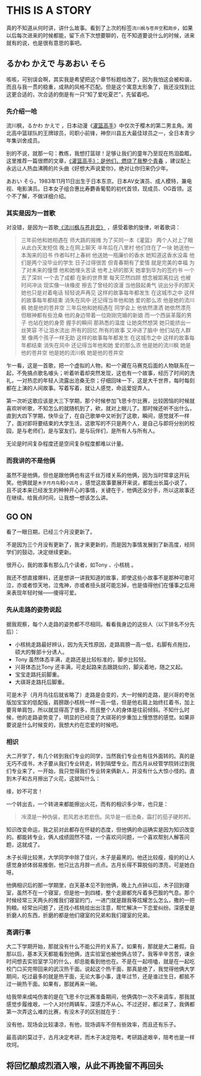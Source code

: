 # THIS IS A STORY

真的不知道从何时讲，讲什么故事。看到了上次的标签`流川枫与苍井空`和`跑步`，如果以后每次进来的时候都能，留下点下次想要聊的，在不知道要说什么的时候，进来就有的说，也是很有意思的事吧。

## るかわ かえで 与あおい そら

咳咳，可别误会啊，其实我是希望把这个章节标题给改了，因为我怕这会被和谐，而且与我一贯的稳重，成熟的风格不匹配。但是这个寓意太形象了，我还没找到比这更合适的，次合适的倒是有一只“知了爱吃夏芒”，先留着吧。

### 先介绍一哈

流川枫，るかわ かえで ，日本动漫《[灌篮高手](https://baike.baidu.com/item/%E7%81%8C%E7%AF%AE%E9%AB%98%E6%89%8B)》中仅次于樱木的第二男主角。湘北高中篮球队的王牌球员，司职小前锋，神奈川县五大最佳球员之一，全日本青少年集训舍成员。

别的不说，就那一句：教练，我想打篮球！足够让我们的童年乃至现在热泪盈眶。这里推荐一篇很燃的文章，[《灌篮高手》：是他们，燃烧了我整个青春](https://baike.baidu.com/tashuo/browse/content?id=7e4db741490e664e5dd90c34&fr=qingtian) ，建议配上永远让人热血沸腾的片头曲《好想大声说爱你》，绝对让你归来仍少年。

あおい そら，1983年11月11日出生于日本东京。日本AV女演员、成人模特，兼电视、电影演员。日本女子组合惠比寿麝香葡萄的初代首领，现成员、OG首领。这个不了解，不做详细介绍。

### 其实是因为一首歌

对没错，是因为一首歌[《流川枫与苍井空》](http://music.163.com/#/m/song?id=357312&userid=60638670) ，感受着歌的旋律，听着歌词：

> 三年前他和她相遇在 师大路的报摊
> 为了买同一本《灌篮》 两个人对上了眼
> 从此白天发短信 晚上在网上聊天
> 半年后在八里村 他们住在了一块
> 她送他一本淘来的旧书 作者叫村上春树
> 他送她一瓶廉价的香水 她知道这香水没毒
> 他们是两个没毕业的学生 日子过得很苦 
> 但青春期有了爱情 就是完美的幸福
> 为了对未来的憧憬 他和她埋头苦读
> 他考上研的那天 她拿到华为的签约书
> 一个去了深圳 一个去了成都
> 在新的世界里 每天茫然四顾
> 想念被距离拉远 也被时间冲淡
> 现实像一块橡皮 擦去了曾经的浪漫 
> 当他鼓起勇气 说出分手的那天
> 她也只是对着电话 轻轻说声再见
> 这样的故事每年都发生 在这城市之中
> 这样的故事每年都结束 消失在风中
> 还记得当年他和她 爱的那么浓
> 他是她的流川枫 她是他的苍井空
> 三年后他和她相遇在 同学会上
> 他依然潇洒 她依然漂亮 但眼神都有些沧桑
> 他的身边带着一位刚刚完婚的新娘
> 而一个西装革履的男子 也站在她的身旁
> 握手的瞬间 那熟悉的温度 让她突然想哭
> 她只能挤出一丝笑容 不让泪水流出
> 所有的回忆 所有的故事 又冲进了脑中 
> 他们站在人群里 像两个孩子一样无助
> 这样的故事每年都发生 在这城市之中
> 这样的故事每年都结束 消失在风中
> 还记得当年他和她 爱的那么浓
> 他是她的流川枫 她是他的苍井空
> 他是她的流川枫 她是他的苍井空

乍一看，这是一首歌，把一个虚拟的人物，和一个藏在马赛克后面的人物联系在一起，不免搞点歌名噱头；听着听着却突然发现，这也有一个故事，经历了时间的洗礼，一对热恋的年轻人流露出沧桑无奈；仔细回味一下，这是大千世界，每时每刻都在上演的人间故事。写着写着，就让人感觉，命运爱捉弄人。

第一次听这歌应该是大三下学期，那个时候参加飞思卡尔比赛，比较困恼的时候就喜欢听听歌，不知怎么的就随机到了，欸，就对上眼儿了。那时候还听不出什么，直到大四下学期，快毕业了，在自己歌单中又听到了这歌，瞬间，感觉就不一样了，面对即将要结束的大学生活，这歌写的不只是两个人，是自己与即将分别的校园，是与老师们，是与室友们，是与玩伴们，是所有人与所有人。

无论是时间复杂程度还是空间复杂程度都难以计量。

### 而我讲的不是他俩

虽然不是他俩，但也是跟他俩也有这千丝万缕关系的他俩，因为当时常拿这开玩笑。他俩就是`木子月月鸟`和`小古月` 。感觉这故事要展开来说，都能出长篇小说了，且不说本来已经发生的种种开心的事情，关键在于，他俩还没分手，所以这故事还在继续。给我点时间，让我想一想该怎么讲。

## GO ON

看了一眼日期，已经三个月没更新了。

不是因为三个月没有更新了，我才来更新的，而是因为事情发展到了新高度，经同学们的鼓动，决定继续更新。

很开心，我的故事有那么几个读者，如Tony 、小核桃 。

我还不想直接爆料，还是想讲一讲我知道的故事，即使这些小故事不是那种可歌可泣，亦或者惊天地，泣鬼神，亦或者扭头就可能忘掉，也是值得他们在懂事之后用来表现年轻时候——傻得可爱。

### 先从走路的姿势说起

据我观察，每个人走路的姿势都不尽相同。看看我身边的这些人（以下排名不分先后）：

- 小核桃走路最好辨认，因为先天性原因，走路肩膀一高一低，右脚有点拖拉，硕大的臀部十分诱人。
- Tony 虽然体态丰满，走路还是比较标准的，脚步比较轻。
- 兴哥体态比Tony 还丰满，可走起路来去跟跳似的，脚尖着地，随之又起。
- 宝宝走路托前脚重。
- 大祺哥走路托后脚重。

可是木子（月月鸟往后就省略了）走路是会变的，大一时候的走路，是兴哥的夸张版加宝宝的低配版，肩膀跟小核桃一样一高一低，但是他右肩上始终扛着书，加上要背单肩包，所以就显得高了很多，而且整个人的身体是往前倾斜。不知什么时候，他的走路姿势变了，明显的已经变了大祺哥的步重加上慢悠悠的感觉。如果非要说是什么时候变的，我想大约在恋爱的时候吧。

### 相识

大二开学了，有几个转到我们专业的同学，当然我们专业也有往外面转的。真的是无巧不成书，木子要从我们专业转走，转到隔壁专业。而古月从经管学院转过到我们专业来了，一开始，我只觉得我们专业转来俩新人，并没有什么大惊小怪的。直到木子和古月擦出了火花，这就叫什么：

缘，妙不可言！

一个转出去，一个转进来都能擦出火花，而有的相识多少年，也只是：

> 冷漠是一种伪装，若风若水若悲伤。风华是一纸沧桑，霜打的茄子硬邦邦。

知识改变命运，我之前对此都存在怀疑的态度，但他俩的命运确实是因为知识改变的。都能转专业，俩人成绩固然不错，一个喜欢问问题，一个喜欢帮别人解答问题，这就成了。

木子长得比较黑，大学同学中除了佳兴，木子是最黑的。他还比较瘦，瘦的的让人感觉身娇体弱易推倒，他只比古月胖一点点。古月长得不算脱俗的漂亮，可是她白呀。

他俩相识后的那一学期里，白天基本见不到他俩，晚上九点钟以后，木子回到寝室，虽然不在一个寝室，但是他一到四楼，整个走廊都充斥着多巴胺的气息。那个时候经常三天两头的推我们寝室的门，一进门就是跟我等炫耀怎么怎么，撒的一把狗粮。经常出问题了，还找小核桃给出出注意，帮忙解决一下恋爱纠纷。深感爱是折磨人的东西，折磨的都是他们寝室的兄弟和我们寝室的兄弟。

### 高调行事

大二下学期开始，那就没有什么不能公开的关系了。如果有，那就是大二暑假。自那以后，基本天天都能看到他俩，连实验室也被他俩占领了。我等辛辛苦苦，课余时间想去实验室学习的什么，却总能看到他也在。不是在一起唠嗑，就是在一起吃校门口买完带回来的武汉热干面。说起这个热干面，那真是绝了，我觉得他俩大学期间，吃过最多的就是热干面，无论大事小事，逢年过节，还是谁过生日，都抵不过一碗热干面。如果有，那就再来一碗。

给我带来成吨伤害的是在飞思卡尔比赛准备期间，他俩偶尔一次不来调车，那我就感觉步履维艰，一个人对付两辆车，深感力不从心。不过还好，都过来了，我俩都第一次弄这么难的比赛，有没木子的区别就在于：

没有他，现场会比较凄凉，有他，现场调车不但有些效率，而且还有乐子。

最高调的莫过于，古月决定考研，而木子决定陪考。考研路途艰辛，陪考也是一样坎坷。



























## 将回忆酿成烈酒入喉，从此不再挽留不再回头



